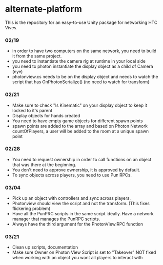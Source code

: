 # alternate-platform

This is the repository for an easy-to-use Unity package for networking HTC Vives.

### 02/19
- in order to have two computers on the same network, you need to build it from the same project.
- you need to instantiate the camera rig at runtime in your local side
- you need to photon instantiate the display object as a child of Camera (eye)
- photonview.cs needs to be on the display object and needs to watch the script that has OnPhotonSerialize() (no need to watch for transform)


### 02/21
- Make sure to check "Is Kinematic" on your display object to keep it locked to it's parent
- Display objects for hands created
- You need to have empty game objects for different spawn points
- spawn points are added to the array and based on Photon Network countOfPlayers, a user will be added to the room at a unique spawn point

### 02/28 
- You need to request ownership in order to call functions on an object that was there at the beginning.
- You don't need to approve ownership, it is approved by default.
- To sync objects across players, you need to use Pun RPCs.

### 03/04
- Pick up an object with controllers and sync across players.
- Photonview should view the script and not the transform. (This fixes flickering problem)
- Have all the PunPRC scripts in the same script ideally. Have a network manager that manages the PunRPC scripts.
- Always have the third argument for the PhotonView.RPC function

### 03/21
- Clean up scripts, documentation
- Make sure Owner on Photon View Script is set to "Takeover" NOT fixed when working with an object you want all players to interact with


